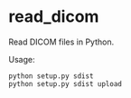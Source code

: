 # read_dicom
Read DICOM files in Python.


Usage:

```
python setup.py sdist
python setup.py sdist upload
```